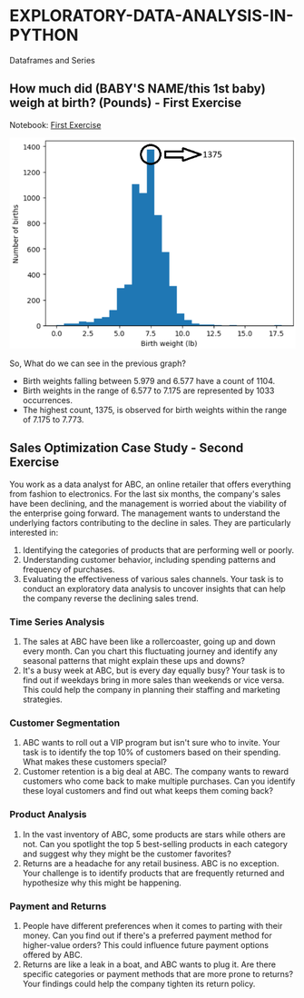 # EXPLORATORY-DATA-ANALYSIS-IN-PYTHON
Dataframes and Series

## How much did (BABY'S NAME/this 1st baby) weigh at birth? (Pounds) - First Exercise 
Notebook: [First Exercise](Exploratory_Analysis_FirstExercise.ipynb)

![Alt text](result.png)

So, What do we can see in the previous graph?

* Birth weights falling between 5.979 and 6.577 have a count of 1104.
* Birth weights in the range of 6.577 to 7.175 are represented by 1033 occurrences.
* The highest count, 1375, is observed for birth weights within the range of 7.175 to 7.773.

## Sales Optimization Case Study - Second Exercise

You work as a data analyst for ABC, an online retailer that offers everything from fashion to electronics. For the last six months, the company's sales have been declining, and the management is worried about the viability of the enterprise going forward. The management wants to understand the underlying factors contributing to the decline in sales. They are particularly interested in:

 1. Identifying the categories of products that are performing well or poorly.
 2. Understanding customer behavior, including spending patterns and frequency of purchases.
 3. Evaluating the effectiveness of various sales channels. Your task is to conduct an exploratory data analysis to uncover insights that
 can help the company reverse the declining sales trend. 
 
 ### Time Series Analysis
 1. The sales at ABC have been like a rollercoaster, going up and down every month. Can you chart this fluctuating journey and identify any seasonal patterns that might explain these ups and downs?
 2. It's a busy week at ABC, but is every day equally busy? Your task is to find out if weekdays bring in more sales than weekends or vice versa. This could help the company in planning their staffing and marketing strategies.

 ### Customer Segmentation
 1. ABC wants to roll out a VIP program but isn't sure who to invite. Your task is to identify the top 10% of customers based on their spending. What makes these customers special?
 2. Customer retention is a big deal at ABC. The company wants to reward customers who come back to make multiple purchases. Can you identify these loyal customers and find out what keeps them coming back?
 
 ### Product Analysis
 1. In the vast inventory of ABC, some products are stars while others are not. Can you spotlight the top 5 best-selling products in each category and suggest why they might be the customer favorites?
 2. Returns are a headache for any retail business. ABC is no exception. Your challenge is to identify products that are frequently returned and hypothesize why this might be happening.

 ### Payment and Returns
 1. People have different preferences when it comes to parting with their money. Can you find out if there's a preferred payment method for higher-value orders? This could influence future payment options offered by ABC.
 2. Returns are like a leak in a boat, and ABC wants to plug it. Are there specific categories or payment methods that are more prone to returns? Your findings could help the company tighten its return policy.